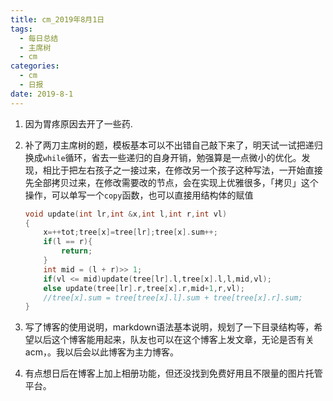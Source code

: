 ```yaml
---
title: cm_2019年8月1日
tags: 
  - 每日总结
  - 主席树
  - cm
categories:
  - cm
  - 日报
date: 2019-8-1
---
```




1. 因为胃疼原因去开了一些药.

2. 补了两刀主席树的题，模板基本可以不出错自己敲下来了，明天试一试把递归换成`while`循环，省去一些递归的自身开销，勉强算是一点微小的优化。发现，相比于把左右孩子之一接过来，在修改另一个孩子这种写法，一开始直接先全部拷贝过来，在修改需要改的节点，会在实现上优雅很多，「拷贝」这个操作，可以单写一个`copy`函数，也可以直接用结构体的赋值

    ```c++
    void update(int lr,int &x,int l,int r,int vl)
    {
        x=++tot;tree[x]=tree[lr];tree[x].sum++;
        if(l == r){
            return;
        }
        int mid = (l + r)>> 1;
        if(vl <= mid)update(tree[lr].l,tree[x].l,l,mid,vl);
        else update(tree[lr].r,tree[x].r,mid+1,r,vl);
        //tree[x].sum = tree[tree[x].l].sum + tree[tree[x].r].sum;
    }
    ```
<!-- more -->
3. 写了博客的使用说明，markdown语法基本说明，规划了一下目录结构等，希望以后这个博客能用起来，队友也可以在这个博客上发文章，无论是否有关acm，。我以后会以此博客为主力博客。

4. 有点想日后在博客上加上相册功能，但还没找到免费好用且不限量的图片托管平台。